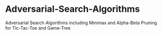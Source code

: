 # Adversarial-Search-Algorithms
Adversarial Search Algorithms including Minimax and Alpha-Beta Pruning for Tic-Tac-Toe and Game-Tree 
